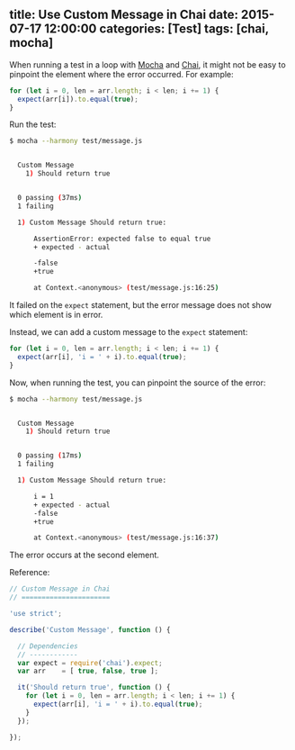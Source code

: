 title: Use Custom Message in Chai
date: 2015-07-17 12:00:00
categories: [Test]
tags: [chai, mocha]
---

When running a test in a loop with [Mocha] and [Chai], it might not be easy to pinpoint the element where the error occurred. For example:

```js
for (let i = 0, len = arr.length; i < len; i += 1) {
  expect(arr[i]).to.equal(true);
}
```

Run the test:

```sh
$ mocha --harmony test/message.js


  Custom Message
    1) Should return true


  0 passing (37ms)
  1 failing

  1) Custom Message Should return true:

      AssertionError: expected false to equal true
      + expected - actual

      -false
      +true

      at Context.<anonymous> (test/message.js:16:25)
```

It failed on the `expect` statement, but the error message does not show which element is in error.

Instead, we can add a custom message to the `expect` statement:

```js
for (let i = 0, len = arr.length; i < len; i += 1) {
  expect(arr[i], 'i = ' + i).to.equal(true);
}
```

<!-- more -->

Now, when running the test, you can pinpoint the source of the error:

```sh
$ mocha --harmony test/message.js


  Custom Message
    1) Should return true


  0 passing (17ms)
  1 failing

  1) Custom Message Should return true:

      i = 1
      + expected - actual
      -false
      +true

      at Context.<anonymous> (test/message.js:16:37)
```

The error occurs at the second element.

Reference:

```js
// Custom Message in Chai
// ======================

'use strict';

describe('Custom Message', function () {

  // Dependencies
  // ------------
  var expect = require('chai').expect;
  var arr    = [ true, false, true ];

  it('Should return true', function () {
    for (let i = 0, len = arr.length; i < len; i += 1) {
      expect(arr[i], 'i = ' + i).to.equal(true);
    }
  });

});
```

[Mocha]: http://mochajs.org/
[Chai]: http://chaijs.com/